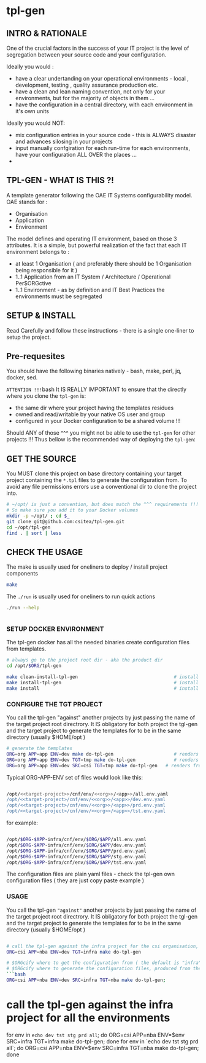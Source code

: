 # tpl-gen

## INTRO & RATIONALE
One of the crucial factors in the success of your IT project is the level of segregation between your source code and your configuration. 

Ideally you would : 
- have a clear undertanding on your operational environments - local , development, testing , quality assurance production etc.
- have a clean and lean naming convention, not only for your environments, but for the majority of objects in them ...
- have the configuration in a central directory, with each environment in it's own units

Ideally you would NOT: 
- mix configuration entries in your source code - this is ALWAYS disaster and advances silosing in your projects
- input manually confgiration for each run-time for each environments, have your configuration ALL OVER the places ...
- 

## TPL-GEN - WHAT IS THIS ?!
A template generator following the OAE IT Systems configurability model. OAE stands for : 
- Organisation
- Application
- Environment

The model defines and operating IT environment, based on those 3 attributes. It is a simple, but powerful realization of the fact that each IT environment belongs to : 
- at least 1 Organisation ( and preferably there should be 1 Organisation being responsible for it )
- 1..1 Application from an IT System / Architecture / Operational Per$ORGctive
- 1..1 Environment - as by definition and IT Best Practices the environments must be segregated



## SETUP & INSTALL
Read Carefully and follow these instructions - there is a single one-liner to setup the project.

## Pre-requesites
You should have the following binaries natively - bash, make, perl, jq, docker, sed. 

``` ATTENTION !!! ```bash
It IS REALLY IMPORTANT to ensure that the directly where you clone the  `tpl-gen` is: 
- the same dir where your project having the templates residues
- owned and read/writable by your native OS user and group 
- configured in your Docker configuration to be a shared volume !!!

Should ANY of those ^^^ you might not be able to use the `tpl-gen` for other projects !!!
Thus bellow is the recommended way of deploying the `tpl-gen`:

## GET THE SOURCE
You MUST clone this project on base directory containing your target project containing the `*.tpl` files to generate the configuration from. To avoid any file permissions errors use a conventional dir to clone the project into.
```bash
# ~/opt/ is just a convention, but does match the ^^^ requirements !!! 
# So make sure you add it to your Docker volumes 
mkdir -p ~/opt/ ; cd $_ 
git clone git@github.com:csitea/tpl-gen.git
cd ~/opt/tpl-gen
find . | sort | less
```

## CHECK THE USAGE
The make is usually used for oneliners to deploy / install project components
```bash
make
```

The `./run` is usually used for oneliners to run quick actions
```bash
./run --help



```

### SETUP DOCKER ENVIRONMENT
The tpl-gen docker has all the needed binaries create configuration files from templates.
```bash
# always go to the project root dir - aka the product dir
cd /opt/$ORG/tpl-gen

make clean-install-tpl-gen                                   # install without reusing layers
make install-tpl-gen                                         # install from cached layers (faster)
make install                                                 # install without reusing layers
```

### CONFIGURE THE TGT PROJECT
You call the tpl-gen "against" another projects by just passing the name of the target project root directrory. It IS obligatory for both project the tgl-gen and the target project to generate the templates for to be in the same directory (usually $HOME/opt )

```bash 
# generate the templates 
ORG=org APP=app ENV=dev make do-tpl-gen                      # renders from ${BASE_DIR}/$ORG-$APP-infra/src/tpl/cnf  into directory replacing wildcards %var%
ORG=org APP=app ENV=dev TGT=tmp make do-tpl-gen              # renders from ${BASE_DIR}/$ORG-$APP-infra/src/tpl/cnf  into ${BASE_DIR}/tmp
ORG=org APP=app ENV=dev SRC=csi TGT=tmp make do-tpl-gen   # renders from ${BASE_DIR}/$ORG/src/tpl/cnf into ${BASE_DIR}/tmp
```

Typical ORG-APP-ENV set of files would look like this:
```bash

/opt/<<target-project>>/cnf/env/<<org>>/<app>>/all.env.yaml
/opt/<<target-project>/cnf/env/<<org>>/<app>>/dev.env.yaml
/opt/<<target-project>/cnf/env/<<org>>/<app>>/prd.env.yaml
/opt/<<target-project>/cnf/env/<<org>>/<app>>/tst.env.yaml

```
for example:

```bash

/opt/$ORG-$APP-infra/cnf/env/$ORG/$APP/all.env.yaml
/opt/$ORG-$APP-infra/cnf/env/$ORG/$APP/dev.env.yaml
/opt/$ORG-$APP-infra/cnf/env/$ORG/$APP/prd.env.yaml
/opt/$ORG-$APP-infra/cnf/env/$ORG/$APP/stg.env.yaml
/opt/$ORG-$APP-infra/cnf/env/$ORG/$APP/tst.env.yaml

```
The configuration files are plain yaml files - check the tpl-gen own configuration files ( they are just copy paste example )

### USAGE
You call the tpl-gen `"against"` another projects by just passing the name of the target project root directrory. It IS obligatory for both project the tgl-gen and the target project to generate the templates for to be in the same directory (usually $HOME/opt )

```bash

# call the tpl-gen against the infra project for the csi organisation, nba application and dev environment
ORG=csi APP=nba ENV=dev TGT=infra make do-tpl-gen

# $ORGcify where to get the configuration from ( the default is "infra")
# $ORGcify where to generate the configuration files, produced from the templates
```bash
ORG=csi APP=nba ENV=dev SRC=infra TGT=nba make do-tpl-gen;
```

# call the tpl-gen against the infra project for all the environments
for env in `echo dev tst stg prd all`; do ORG=csi APP=nba ENV=$env SRC=infra TGT=infra make do-tpl-gen; done
for env in `echo dev tst stg prd all`; do ORG=csi APP=nba ENV=$env SRC=infra TGT=nba make do-tpl-gen; done
```


